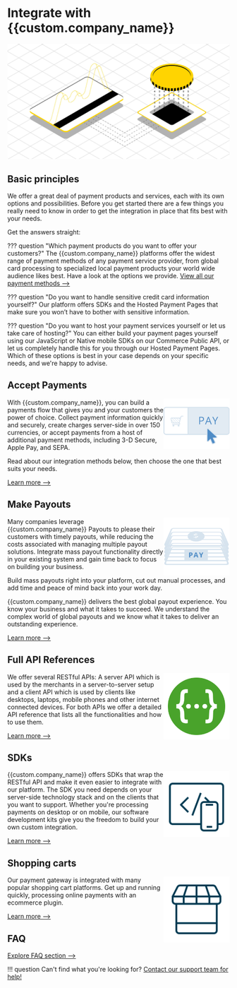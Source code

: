 # Integrate with {{custom.company_name}}

![{{custom.company_name}} APIs](/images/codenumbers.jpg)

## Basic principles

We offer a great deal of payment products and services, each with its own options and possibilities.
Before you get started there are a few things you really need to know in order to get the integration in place that fits best with your needs.

Get the answers straight:

??? question "Which payment products do you want to offer your customers?"
    The {{custom.company_name}} platforms offer the widest range of payment methods of any payment service provider, from global card processing to specialized local payment products your world wide audience likes best. Have a look at the options we provide.
    [View all our payment methods -->]({{custom.website_url}}portfolio-category/payment-methods/)

??? question "Do you want to handle sensitive credit card information yourself?"
    Our platform offers SDKs and the Hosted Payment Pages that make sure you won’t have to bother with sensitive information.

??? question "Do you want to host your payment services yourself or let us take care of hosting?"
    You can either build your payment pages yourself using our JavaScript or Native mobile SDKs on our Commerce Public API, or let us completely handle this for you through our Hosted Payment Pages. Which of these options is best in your case depends on your specific needs, and we're happy to advise.

## Accept Payments

<img src="/integration/images/icon-api.svg" alt="Payment Form" style="width: 150px; float: right;">

With {{custom.company_name}}, you can build a payments flow that gives you and your customers the power of choice. Collect payment information quickly and securely, create charges server-side in over 150 currencies, or accept payments from a host of additional payment methods, including 3-D Secure, Apple Pay, and SEPA.

Read about our integration methods below, then choose the one that best suits your needs.

[Learn more -->](/integration/accept-payments/)


## Make Payouts

<img src="/integration/images/icon-masspayments2.svg" alt="Mass payout" style="width: 150px; float: right;">

Many companies leverage {{custom.company_name}} Payouts to please their customers with timely payouts, while reducing the costs associated with managing multiple payout solutions. Integrate mass payout functionality directly in your existing system and gain time back to focus on building your business.

Build mass payouts right into your platform, cut out manual processes, and add time and peace of mind back into your work day.

{{custom.company_name}} delivers the best global payout experience. You know your business and what it takes to succeed. We understand the complex world of global payouts and we know what it takes to deliver an outstanding experience.

[Learn more -->](/integration/make-payouts/)


## Full API References

<img src="/integration/images/swagger.svg" alt="Full card details API" style="width: 150px; float: right;">

We offer several RESTful APIs: A server API which is used by the merchants in a server-to-server setup and a client API which is used by clients like desktops, laptops, mobile phones and other internet connected devices. For both APIs we offer a detailed API reference that lists all the functionalities and how to use them.

[Learn more -->](/integration/api-references/)

## SDKs

<img src="/integration/images/mobile-sdk.svg" alt="SDKs" style="width: 150px; float: right;">

{{custom.company_name}} offers SDKs that wrap the RESTful API and make it even easier to integrate with our platform. The SDK you need depends on your server-side technology stack and on the clients that you want to support.
Whether you're processing payments on desktop or on mobile, our software development kits give you the freedom to build your own custom integration. 
  
[Learn more -->](/integration/sdks/)

## Shopping carts

<img src="/integration/images/merchant.svg" alt="Shopping carts" style="width: 150px; float: right;">

Our payment gateway is integrated with many popular shopping cart platforms. Get up and running quickly, processing online payments with an ecommerce plugin.

[Learn more -->](/integration/cms-modules/)

## FAQ

[Explore FAQ section -->](/getting-started/faq/)

!!! question
    Can't find what you're looking for? [Contact our support team for help!]({{custom.support_url}})
